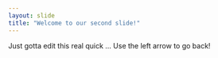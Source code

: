 ```yaml
---
layout: slide
title: "Welcome to our second slide!"
---
```

Just gotta edit this real quick ...
Use the left arrow to go back!
